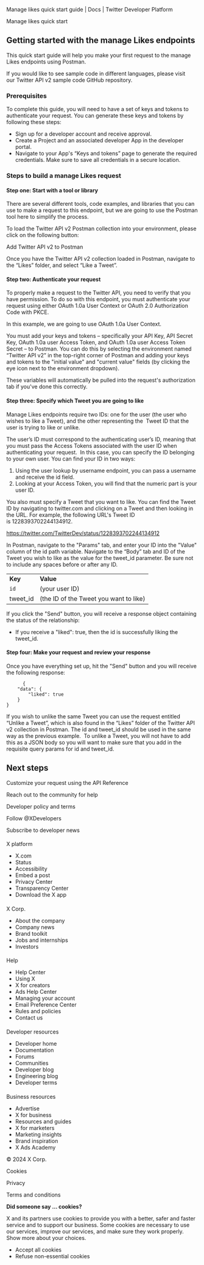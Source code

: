 
Manage likes quick start guide | Docs | Twitter Developer Platform 

Manage likes quick start

Getting started with the manage Likes endpoints
-----------------------------------------------

This quick start guide will help you make your first request to the manage Likes endpoints using Postman.

If you would like to see sample code in different languages, please visit our Twitter API v2 sample code GitHub repository.   

### Prerequisites

To complete this guide, you will need to have a set of keys and tokens to authenticate your request. You can generate these keys and tokens by following these steps:

* Sign up for a developer account and receive approval.
* Create a Project and an associated developer App in the developer portal.
* Navigate to your App's “Keys and tokens” page to generate the required credentials. Make sure to save all credentials in a secure location.

### Steps to build a manage Likes request

#### Step one: Start with a tool or library

There are several different tools, code examples, and libraries that you can use to make a request to this endpoint, but we are going to use the Postman tool here to simplify the process.

To load the Twitter API v2 Postman collection into your environment, please click on the following button:

Add Twitter API v2 to Postman

Once you have the Twitter API v2 collection loaded in Postman, navigate to the “Likes” folder, and select “Like a Tweet”.

#### Step two: Authenticate your request

To properly make a request to the Twitter API, you need to verify that you have permission. To do so with this endpoint, you must authenticate your request using either OAuth 1.0a User Context or OAuth 2.0 Authorization Code with PKCE.

In this example, we are going to use OAuth 1.0a User Context.

You must add your keys and tokens – specifically your API Key, API Secret Key, OAuth 1.0a user Access Token, and OAuth 1.0a user Access Token Secret – to Postman. You can do this by selecting the environment named “Twitter API v2” in the top-right corner of Postman and adding your keys and tokens to the "initial value" and "current value" fields (by clicking the eye icon next to the environment dropdown).

These variables will automatically be pulled into the request's authorization tab if you've done this correctly.  

#### Step three: Specify which Tweet you are going to like

Manage Likes endpoints require two IDs: one for the user (the user who wishes to like a Tweet), and the other representing the  Tweet ID that the user is trying to like or unlike. 

The user’s ID must correspond to the authenticating user’s ID, meaning that you must pass the Access Tokens associated with the user ID when authenticating your request.  In this case, you can specify the ID belonging to your own user. You can find your ID in two ways:

1. Using the user lookup by username endpoint, you can pass a username and receive the id field.
2. Looking at your Access Token, you will find that the numeric part is your user ID.

You also must specify a Tweet that you want to like. You can find the Tweet ID by navigating to twitter.com and clicking on a Tweet and then looking in the URL. For example, the following URL's Tweet ID is 1228393702244134912.

https://twitter.com/TwitterDev/status/1228393702244134912  

In Postman, navigate to the "Params" tab, and enter your ID into the "Value" column of the id path variable. Navigate to the “Body” tab and ID of the Tweet you wish to like as the value for the tweet\_id parameter. Be sure not to include any spaces before or after any ID.

|  |  |
| --- | --- |
| **Key** | **Value** |
| `id` | (your user ID) |
| tweet\_id | (the ID of the Tweet you want to like) |

If you click the "Send" button, you will receive a response object containing the status of the relationship:

* If you receive a "liked": true, then the id is successfully liking the tweet\_id.

#### Step four: Make your request and review your response

Once you have everything set up, hit the "Send" button and you will receive the following response:

```
      {
    "data": {
        "liked": true
    }
}
```

If you wish to unlike the same Tweet you can use the request entitled “Unlike a Tweet”, which is also found in the “Likes” folder of the Twitter API v2 collection in Postman. The id and tweet\_id should be used in the same way as the previous example.  To unlike a Tweet, you will not have to add this as a JSON body so you will want to make sure that you add in the requisite query params for id and tweet\_id.

Next steps
----------

Customize your request using the API Reference

Reach out to the community for help

Developer policy and terms

Follow @XDevelopers

Subscribe to developer news

#### 
 X platform

* X.com
* Status
* Accessibility
* Embed a post
* Privacy Center
* Transparency Center
* Download the X app

#### 
 X Corp.

* About the company
* Company news
* Brand toolkit
* Jobs and internships
* Investors

#### 
 Help

* Help Center
* Using X
* X for creators
* Ads Help Center
* Managing your account
* Email Preference Center
* Rules and policies
* Contact us

#### 
 Developer resources

* Developer home
* Documentation
* Forums
* Communities
* Developer blog
* Engineering blog
* Developer terms

#### 
 Business resources

* Advertise
* X for business
* Resources and guides
* X for marketers
* Marketing insights
* Brand inspiration
* X Ads Academy

 © 2024 X Corp.

Cookies

Privacy

Terms and conditions

**Did someone say … cookies?**  

 X and its partners use cookies to provide you with a better, safer and
 faster service and to support our business. Some cookies are necessary to use
 our services, improve our services, and make sure they work properly.
 Show more about your choices.

* Accept all cookies
* Refuse non-essential cookies